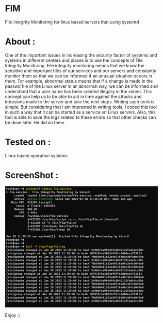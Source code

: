 # FIM
File Integrity Monitoring for linux based servers that using systemd

# About :
One of the important issues in increasing the security factor of systems and systems in different centers and places is to use the concepts of File Integrity Monitoring. File integrity monitoring means that we know the sensitive and important files of our services and our servers and constantly monitor them so that we can be informed if an unusual situation occurs in them. For example, abnormal status means that if a change is made in the passwd file of the Linux server in an abnormal way, we can be informed and understand that a user name has been created illegally in the server. This concept can help us to be able to act in time against the attacks and intrusions made to the server and take the next steps. Writing such tools is simple. But considering that I am interested in writing tools, I coded this tool in such a way that it can be started as a service on Linux servers. Also, this tool is able to save the logs related to these errors so that other checks can be done later. He did on them.

# Tested on :
Linux based operation systems

# ScreenShot :
![ScreenShot](https://raw.githubusercontent.com/ksrvco/FIM/main/fim-screenshot.png)

Enjoy :)

